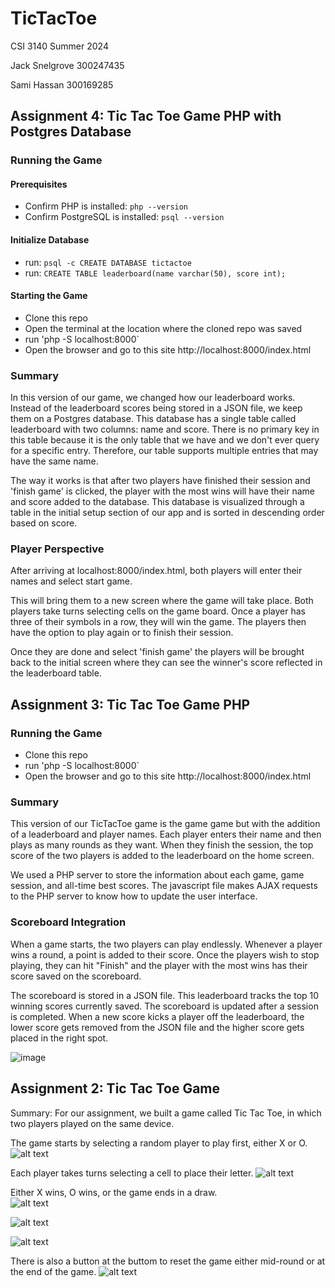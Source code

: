 # TicTacToe
CSI 3140 Summer 2024

Jack Snelgrove 300247435

Sami Hassan 300169285

## Assignment 4: Tic Tac Toe Game PHP with Postgres Database

### Running the Game
#### Prerequisites
- Confirm PHP is installed: `php --version`
- Confirm PostgreSQL is installed: `psql --version`

#### Initialize Database
- run: `psql -c CREATE DATABASE tictactoe`
- run: `CREATE TABLE leaderboard(name varchar(50), score int);`

#### Starting the Game
- Clone this repo
- Open the terminal at the location where the cloned repo was saved
- run 'php -S localhost:8000`
- Open the browser and go to this site http://localhost:8000/index.html

### Summary 
In this version of our game, we changed how our leaderboard works. Instead of the leaderboard scores being stored in a JSON file, we keep them on a  Postgres database. This database has a single table called leaderboard with two columns: name and score. There is no primary key in this table because it is the only table that we have and we don't ever query for a specific entry. Therefore, our table supports multiple entries that may have the same name. 

The way it works is that after two players have finished their session and 'finish game' is clicked, the player with the most wins will have their name and score added to the database. This database is visualized through a table in the initial setup section of our app and is sorted in descending order based on score.

### Player Perspective
After arriving at localhost:8000/index.html, both players will enter their names and select start game. 

This will bring them to a new screen where the game will take place. Both players take turns selecting cells on the game board. Once a player has three of their symbols in a row, they will win the game. The players then have the option to play again or to finish their session. 

Once they are done and select 'finish game' the players will be brought back to the initial screen where they can see the winner's score reflected in the leaderboard table.


## Assignment 3: Tic Tac Toe Game PHP

### Running the Game
- Clone this repo
- run 'php -S localhost:8000`
- Open the browser and go to this site http://localhost:8000/index.html

### Summary
This version of our TicTacToe game is the game game but with the addition of a leaderboard and player names. 
Each player enters their name and then plays as many rounds as they want. When they finish the session, the top score of the two players is added to the leaderboard on the home screen.

We used a PHP server to store the information about each game, game session, and all-time best scores. The javascript file makes AJAX requests to the PHP server to know how to update the user interface. 

### Scoreboard Integration
When a game starts, the two players can play endlessly. Whenever a player wins a round, a point is added to their score. 
Once the players wish to stop playing, they can hit "Finish" and the player with the most wins has their score saved on the scoreboard. 

The scoreboard is stored in a JSON file. This leaderboard tracks the top 10 winning scores currently saved. The scoreboard is updated after a session is completed. When a new score kicks a player off the leaderboard, the lower score gets removed from the JSON file and the higher score gets placed in the right spot.

![image](https://github.com/user-attachments/assets/c87da734-38bd-4761-a7fd-6f8adcbeb186)

## Assignment 2: Tic Tac Toe Game

Summary:
For our assignment, we built a game called Tic Tac Toe, in which two players played on the same device.

The game starts by selecting a random player to play first, either X or O.
![alt text](./docs/design_system/s1.png)

Each player takes turns selecting a cell to place their letter.
![alt text](./docs/design_system/s2.png)

Either X wins, O wins, or the game ends in a draw.\
![alt text](./docs/design_system/xwin.png)

![alt text](./docs/design_system/owin.png)

![alt text](./docs/design_system/draw.png)

There is also a button at the buttom to reset the game either mid-round or at the end of the game.
![alt text](./docs/design_system/button.png)
